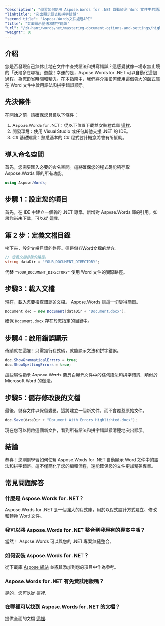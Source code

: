 ```yaml
---
"description": "學習如何使用 Aspose.Words for .NET 自動偵測 Word 文件中的語法和拼字錯誤。本指南循序漸進。"
"linktitle": "突出顯示語法和拼字錯誤"
"second_title": "Aspose.Words文件處理API"
"title": "突出顯示語法和拼字錯誤"
"url": "/zh-hant/words/net/mastering-document-options-and-settings/highlight-grammatical-and-spelling-errors/"
"weight": 10
---
```


## 介紹

您是否發現自己無休止地在文件中查找語法和拼寫錯誤？這感覺就像一場永無止境的「沃爾多在哪裡」遊戲！幸運的是，Aspose.Words for .NET 可以自動化這個過程，為您節省時間和精力。在本指南中，我們將介紹如何使用這個強大的函式庫在 Word 文件中啟用語法和拼字錯誤顯示。

## 先決條件

在開始之前，請確保您具備以下條件：

1. Aspose.Words for .NET：從以下位置下載並安裝程式庫 [這裡](https://releases。aspose.com/words/net/).
2. 開發環境：使用 Visual Studio 或任何其他支援 .NET 的 IDE。
3. C# 基礎知識：熟悉基本的 C# 程式設計概念將會有所幫助。

## 導入命名空間

首先，您需要匯入必要的命名空間。這將確保您的程式碼能夠存取 Aspose.Words 庫的所有功能。

```csharp
using Aspose.Words;
```

## 步驟 1：設定您的項目

首先，在 IDE 中建立一個新的 .NET 專案。新增對 Aspose.Words 庫的引用。如果您尚未下載，可以從 [這裡](https://releases。aspose.com/words/net/).

## 第 2 步：定義文檔目錄

接下來，設定文檔目錄的路徑。這是儲存Word文檔的地方。

```csharp
// 定義文檔目錄的路徑。
string dataDir = "YOUR_DOCUMENT_DIRECTORY";
```

代替 `"YOUR_DOCUMENT_DIRECTORY"` 使用 Word 文件的實際路徑。

## 步驟3：載入文檔

現在，載入您要檢查錯誤的文檔。 Aspose.Words 讓這一切變得簡單。

```csharp
Document doc = new Document(dataDir + "Document.docx");
```

確保 `Document.docx` 存在於您指定的目錄中。

## 步驟4：啟用錯誤顯示

奇蹟就在這裡！只需幾行程式碼，就能顯示文法和拼字錯誤。

```csharp
doc.ShowGrammaticalErrors = true;
doc.ShowSpellingErrors = true;
```

這些屬性指示 Aspose.Words 要反白顯示文件中的任何語法和拼字錯誤，類似於 Microsoft Word 的做法。

## 步驟5：儲存修改後的文檔

最後，儲存文件以保留變更。這將建立一個新文件，而不會覆蓋原始文件。

```csharp
doc.Save(dataDir + "Document_With_Errors_Highlighted.docx");
```

現在您可以開啟這個新文件，看到所有語法和拼字錯誤都清楚地突出顯示。

## 結論

恭喜！您剛剛學習如何使用 Aspose.Words for .NET 自動顯示 Word 文件中的語法和拼字錯誤。這不僅簡化了您的編輯流程，還能確保您的文件更加精美專業。

## 常見問題解答

### 什麼是 Aspose.Words for .NET？
Aspose.Words for .NET 是一個強大的程式庫，用於以程式設計方式建立、修改和轉換 Word 文件。

### 我可以將 Aspose.Words for .NET 整合到我現有的專案中嗎？
當然！ Aspose.Words 可以與您的 .NET 專案無縫整合。

### 如何安裝 Aspose.Words for .NET？
從下載庫 [Aspose 網站](https://releases.aspose.com/words/net/) 並將其添加到您的項目中作為參考。

### Aspose.Words for .NET 有免費試用版嗎？
是的，您可以從 [這裡](https://releases。aspose.com/).

### 在哪裡可以找到 Aspose.Words for .NET 的文檔？
提供全面的文檔 [這裡](https://reference。aspose.com/words/net/).
